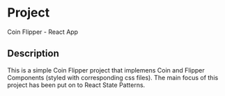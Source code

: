 # Project

Coin Flipper - React App

## Description

This is a simple Coin Flipper project that implemens Coin and Flipper Components (styled with corresponding css files). The main focus of this project has been put on to React State Patterns.